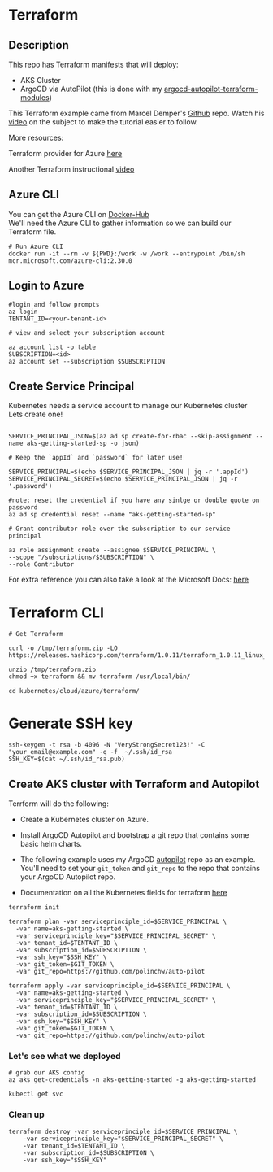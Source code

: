 # Terraform

## Description

This repo has Terraform manifests that will deploy:

+ AKS Cluster
+ ArgoCD via AutoPilot (this is done with my [argocd-autopilot-terraform-modules](https://github.com/polinchw/argocd-autopilot-terraform-modules))

This Terraform example came from Marcel Demper's [Github](https://github.com/marcel-dempers/docker-development-youtube-series) repo.  Watch his [video](https://www.youtube.com/watch?v=bHjS4xqwc9A) on the 
subject to make the tutorial easier to follow.

More resources:

Terraform provider for Azure [here](https://github.com/terraform-providers/terraform-provider-azurerm) <br/>

Another Terraform instructional [video](https://www.youtube.com/watch?v=7xngnjfIlK4)

## Azure CLI

You can get the Azure CLI on [Docker-Hub](https://hub.docker.com/_/microsoft-azure-cli) <br/>
We'll need the Azure CLI to gather information so we can build our Terraform file.

```
# Run Azure CLI
docker run -it --rm -v ${PWD}:/work -w /work --entrypoint /bin/sh mcr.microsoft.com/azure-cli:2.30.0

```

## Login to Azure

```
#login and follow prompts
az login 
TENTANT_ID=<your-tenant-id>

# view and select your subscription account

az account list -o table
SUBSCRIPTION=<id>
az account set --subscription $SUBSCRIPTION

```


## Create Service Principal

Kubernetes needs a service account to manage our Kubernetes cluster </br>
Lets create one! </br>

```

SERVICE_PRINCIPAL_JSON=$(az ad sp create-for-rbac --skip-assignment --name aks-getting-started-sp -o json)

# Keep the `appId` and `password` for later use!

SERVICE_PRINCIPAL=$(echo $SERVICE_PRINCIPAL_JSON | jq -r '.appId')
SERVICE_PRINCIPAL_SECRET=$(echo $SERVICE_PRINCIPAL_JSON | jq -r '.password')

#note: reset the credential if you have any sinlge or double quote on password
az ad sp credential reset --name "aks-getting-started-sp"

# Grant contributor role over the subscription to our service principal

az role assignment create --assignee $SERVICE_PRINCIPAL \
--scope "/subscriptions/$SUBSCRIPTION" \
--role Contributor

```
For extra reference you can also take a look at the Microsoft Docs: [here](https://github.com/MicrosoftDocs/azure-docs/blob/master/articles/aks/kubernetes-service-principal.md) </br>


# Terraform CLI
```
# Get Terraform

curl -o /tmp/terraform.zip -LO https://releases.hashicorp.com/terraform/1.0.11/terraform_1.0.11_linux_amd64.zip

unzip /tmp/terraform.zip
chmod +x terraform && mv terraform /usr/local/bin/

cd kubernetes/cloud/azure/terraform/

```

# Generate SSH key

```
ssh-keygen -t rsa -b 4096 -N "VeryStrongSecret123!" -C "your_email@example.com" -q -f  ~/.ssh/id_rsa
SSH_KEY=$(cat ~/.ssh/id_rsa.pub)
```

## Create AKS cluster with Terraform and Autopilot

Terrform will do the following:

+ Create a Kubernetes cluster on Azure.  

+ Install ArgoCD Autopilot and bootstrap a git repo that contains some basic helm charts. 
  
+ The following example uses my ArgoCD [autopilot](https://github.com/polinchw/auto-pilot/) repo as an example.
You'll need to set your `git_token` and `git_repo` to the 
repo that contains your ArgoCD Autopilot repo.

+ Documentation on all the Kubernetes fields for terraform [here](https://www.terraform.io/docs/providers/azurerm/r/kubernetes_cluster.html)
```
terraform init

terraform plan -var serviceprinciple_id=$SERVICE_PRINCIPAL \
  -var name=aks-getting-started \
  -var serviceprinciple_key="$SERVICE_PRINCIPAL_SECRET" \
  -var tenant_id=$TENTANT_ID \
  -var subscription_id=$SUBSCRIPTION \
  -var ssh_key="$SSH_KEY" \
  -var git_token=$GIT_TOKEN \
  -var git_repo=https://github.com/polinchw/auto-pilot

terraform apply -var serviceprinciple_id=$SERVICE_PRINCIPAL \
  -var name=aks-getting-started \
  -var serviceprinciple_key="$SERVICE_PRINCIPAL_SECRET" \
  -var tenant_id=$TENTANT_ID \ 
  -var subscription_id=$SUBSCRIPTION \ 
  -var ssh_key="$SSH_KEY" \   
  -var git_token=$GIT_TOKEN \  
  -var git_repo=https://github.com/polinchw/auto-pilot
```

### Let's see what we deployed

```
# grab our AKS config
az aks get-credentials -n aks-getting-started -g aks-getting-started

kubectl get svc
```

### Clean up 

```
terraform destroy -var serviceprinciple_id=$SERVICE_PRINCIPAL \
    -var serviceprinciple_key="$SERVICE_PRINCIPAL_SECRET" \
    -var tenant_id=$TENTANT_ID \
    -var subscription_id=$SUBSCRIPTION \
    -var ssh_key="$SSH_KEY"
```